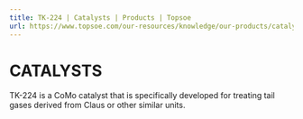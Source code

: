 ```yaml
---
title: TK-224 | Catalysts | Products | Topsoe
url: https://www.topsoe.com/our-resources/knowledge/our-products/catalysts/tk-224#main-content
---
```


# CATALYSTS

TK-224 is a CoMo catalyst that is specifically developed for treating tail gases derived from Claus or other similar units.